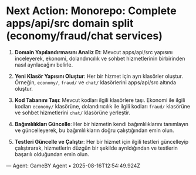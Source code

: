 # Next Action: Monorepo: Complete apps/api/src domain split (economy/fraud/chat services)

1. **Domain Yapılandırmasını Analiz Et**: Mevcut apps/api/src yapısını inceleyerek, ekonomi, dolandırıcılık ve sohbet hizmetlerinin birbirinden nasıl ayrılacağını belirle.

2. **Yeni Klasör Yapısını Oluştur**: Her bir hizmet için ayrı klasörler oluştur. Örneğin, `economy/`, `fraud/` ve `chat/` klasörlerini apps/api/src altında oluştur.

3. **Kod Tabanını Taşı**: Mevcut kodları ilgili klasörlere taşı. Ekonomi ile ilgili kodları `economy/` klasörüne, dolandırıcılık ile ilgili kodları `fraud/` klasörüne ve sohbet hizmetlerini `chat/` klasörüne yerleştir.

4. **Bağımlılıkları Güncelle**: Her bir hizmetin kendi bağımlılıklarını tanımlayın ve güncelleyerek, bu bağımlılıkların doğru çalıştığından emin olun.

5. **Testleri Güncelle ve Çalıştır**: Her bir hizmet için ilgili testleri güncelleyip çalıştırarak, hizmetlerin düzgün bir şekilde ayrıldığından ve testlerin başarılı olduğundan emin olun.

— Agent: GameBY Agent • 2025-08-16T12:54:49.924Z
